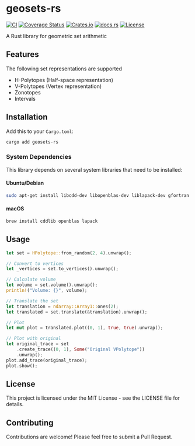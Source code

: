 # geosets-rs

[![CI](https://github.com/STZRoland/geosets-rs/actions/workflows/ci.yml/badge.svg)](https://github.com/STZRoland/geosets-rs/actions/workflows/ci.yml)
[![Coverage Status](https://coveralls.io/repos/github/RolandStolz/geosets-rs/badge.svg?branch=main)](https://coveralls.io/github/RolandStolz/geosets-rs?branch=main)
[![Crates.io](https://img.shields.io/crates/v/geosets-rs)](https://crates.io/crates/geosets-rs)
[![docs.rs](https://docs.rs/geosets-rs/badge.svg)](https://docs.rs/geosets-rs)
[![License](https://img.shields.io/crates/l/geosets-rs)](LICENSE)

A Rust library for geometric set arithmetic

## Features

The following set representations are supported
  - H-Polytopes (Half-space representation)
  - V-Polytopes (Vertex representation)
  - Zonotopes
  - Intervals

## Installation

Add this to your `Cargo.toml`:

```bash
cargo add geosets-rs
```

### System Dependencies

This library depends on several system libraries that need to be installed:

#### Ubuntu/Debian
```bash
sudo apt-get install libcdd-dev libopenblas-dev liblapack-dev gfortran pkg-config clang libclang-dev
```

#### macOS
```bash
brew install cddlib openblas lapack
```

## Usage

```rust
let set = HPolytope::from_random(2, 4).unwrap();

// Convert to vertices
let _vertices = set.to_vertices().unwrap();

// Calculate volume
let volume = set.volume().unwrap();
println!("Volume: {}", volume);

// Translate the set
let translation = ndarray::Array1::ones(2);
let translated = set.translate(&translation).unwrap();

// Plot
let mut plot = translated.plot((0, 1), true, true).unwrap();

// Plot with original
let original_trace = set
    .create_trace((0, 1), Some("Original VPolytope"))
    .unwrap();
plot.add_trace(original_trace);
plot.show();
```

## License

This project is licensed under the MIT License - see the LICENSE file for details.

## Contributing

Contributions are welcome! Please feel free to submit a Pull Request.
